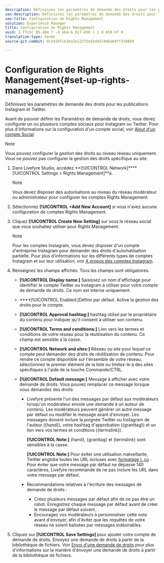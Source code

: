 ```yaml
---
description: Définissez les paramètres de demande des droits pour les publications Instagram et Twitter.
seo-description: Définissez les paramètres de demande des droits pour les publications Instagram et Twitter.
seo-title: Configuration de Rights Management
solution: Experience Manager
title: Configuration de Rights Management
uuid: 3 ffcbc 95-484 f -4 eba-b 817-658 c 1 d 658 bf 8
translation-type: tm+mt
source-git-commit: 0c5420fcb3ba2e12375e92d4574d0a6dff310869

---
```



# Configuration de Rights Management{#set-up-rights-management}

Définissez les paramètres de demande des droits pour les publications Instagram et Twitter.

Avant de pouvoir définir les Paramètres de demande de droits, vous devez configurer un ou plusieurs comptes sociaux pour Instagram ou Twitter. Pour plus d&#39;informations sur la configuration d&#39;un compte social, voir [Ajout d&#39;un compte Social](../c-users-creating-accounts-with-studio-access/t-configure-social-accout-instagram/t-configure-social-accout-instagram.md#t_configure_social_accout_instagram).

>[!NOTE]
>
>Vous pouvez configurer la gestion des droits au niveau réseau uniquement. Vous ne pouvez pas configurer la gestion des droits spécifique au site.

1. Dans Livefyre Studio, accédez **[!UICONTROL Network]****[!UICONTROL Settings > Rights Management]**à.

   >[!NOTE]
   >
   >Vous devez disposer des autorisations au niveau du réseau modérateur ou administrateur pour configurer les comptes Rights Management.

1. Sélectionnez **[!UICONTROL +Add New Account]** si vous n&#39;avez aucune configuration de comptes Rights Management.
1. Cliquez **[!UICONTROL Create New Setting]** sur sous le réseau social que vous souhaitez utiliser pour Rights Management.

   >[!NOTE]
   >
   >Pour les comptes Instagram, vous devez disposer d&#39;un compte d&#39;entreprise Instagram pour demander des droits d&#39;automatisation partielle. Pour plus d&#39;informations sur les différents types de comptes Instagram et sur leur utilisation, voir [A propos des comptes Instagram](../c-users-creating-accounts-with-studio-access/t-configure-social-accout-instagram/c-about-instagram-accounts.md#c_about_instagram_accounts).

1. Renseignez les champs affichés. Tous les champs sont obligatoires.

   * **[!UICONTROL Display name:]** Saisissez un nom d&#39;affichage pour identifier le compte Twitter ou Instagram à utiliser pour votre compte de demande de droits. Ce nom est interne uniquement.
   * ****[!UICONTROL Enabled:]Définir par défaut. Active la gestion des droits pour le compte.
   * **[!UICONTROL Approval hashtag:]** hashtag utilisé par le propriétaire du contenu pour indiquer qu&#39;il consent à utiliser son contenu.
   * **[!UICONTROL Terms and conditions:]** Lien vers les termes et conditions de votre réseau pour la réutilisation du contenu. Ce champ est sensible à la casse.
   * **[!UICONTROL Network and sites:]** Réseau ou site pour lequel ce compte peut demander des droits de réutilisation de contenu. Pour rendre ce compte disponible sur l&#39;ensemble de votre réseau, sélectionnez le premier élément de la liste ou limitez-le à des sites spécifiques à l&#39;aide de la touche Commande/CTRL.
   * **[!UICONTROL Default message:]** Message à afficher avec votre demande de droits. Vous pouvez remplacer ce message lorsque vous demandez des droits.

      * Livefyre présente l&#39;un des messages par défaut aux modérateurs lorsqu&#39;un modérateur envoie une demande à un auteur de contenu. Les modérateurs peuvent générer un autre message par défaut ou modifier le message avant d&#39;envoyer. Les messages doivent inclure la poignée Twitter ou Instagram de l&#39;auteur ({hand}), votre hashtag d&#39;approbation ({granttag}) et un lien vers vos termes et conditions ({termslink}).

         **[!UICONTROL Note:]** {hand}, {granttag} et {termslink} sont sensibles à la casse.

         **[!UICONTROL Note:]** Pour éviter une utilisation malveillante, Twitter englobe toutes les URL incluses avec [formatage t. co](https://t.co/) . Pour éviter que votre message par défaut ne dépasse 140 caractères, Livefyre recommande de ne pas inclure les URL dans votre message par défaut.

      * Recommandations relatives à l&#39;écriture des messages de demande de droits :

         * Créez plusieurs messages par défaut afin de ne pas être un robot. Enregistrez chaque message par défaut avant de créer le message par défaut suivant.
         * Encouragez vos modérateurs à personnaliser cette note avant d&#39;envoyer, afin d&#39;éviter que les requêtes de votre réseau ne soient balisées par messages indésirables.

1. Cliquez sur **[!UICONTROL Save Settings]** pour ajouter votre compte de demande de droits.
Envoyez une demande de droits à partir de la bibliothèque de fichiers. Voir [Envoi d&#39;une demande de droits](../c-how-requesting-rights-works/t-send-a-rights-request-to-own-a-digital-asset.md#t_send_a_rights_request_to_own_a_digital_asset) pour plus d&#39;informations sur la manière d&#39;envoyer une demande de droits à partir de la bibliothèque de fichiers.